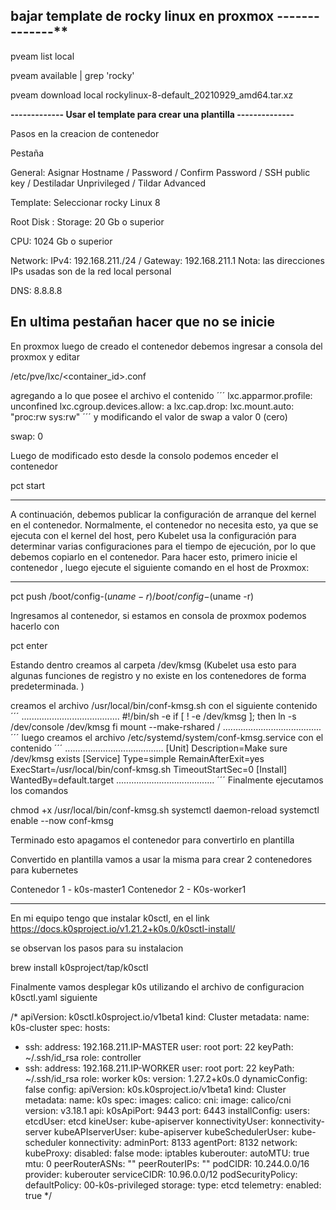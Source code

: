 ## bajar template de rocky linux en proxmox --------------**

pveam list local

pveam available | grep 'rocky'

pveam download local rockylinux-8-default_20210929_amd64.tar.xz

**------------- Usar el template para crear una plantilla --------------**

Pasos en la creacion de contenedor

Pestaña 

General: Asignar Hostname / Password / Confirm Password / SSH public key / Destiladar Unprivileged / Tildar Advanced

Template: Seleccionar rocky Linux 8

Root Disk : Storage: 20 Gb o superior

CPU: 1024 Gb o superior

Network: IPv4: 192.168.211.<IP-CT-PLANTILLA>/24  / Gateway:  192.168.211.1 
Nota: las direcciones IPs usadas son de la red local personal

DNS: 8.8.8.8

En ultima pestañan hacer que no se inicie
-------------------------------------------------------------------------

En proxmox luego de creado el contenedor debemos ingresar a consola del proxmox y editar

/etc/pve/lxc/<container_id>.conf

agregando a lo que posee el archivo el contenido
´´´
lxc.apparmor.profile: unconfined
lxc.cgroup.devices.allow: a
lxc.cap.drop:
lxc.mount.auto: "proc:rw sys:rw"
´´´
y modificando el valor de swap a valor 0 (cero)

swap: 0

Luego de modificado esto desde la consolo podemos enceder el contenedor 

pct start <container id>

***********************************************************************************************************************************************
A continuación, debemos publicar la configuración de arranque del kernel en el contenedor. Normalmente, el contenedor no necesita esto, 
ya que se ejecuta con el kernel del host, pero Kubelet usa la configuración para determinar varias configuraciones para el tiempo de ejecución, 
por lo que debemos copiarlo en el contenedor. Para hacer esto, primero inicie el contenedor , 
luego ejecute el siguiente comando en el host de Proxmox:
***********************************************************************************************************************************************

pct push <container id> /boot/config-$(uname -r) /boot/config-$(uname -r)

Ingresamos al contenedor, si estamos en consola de proxmox podemos hacerlo con

pct enter <container id>

Estando dentro creamos al carpeta /dev/kmsg 
(Kubelet usa esto para algunas funciones de registro y no existe en los contenedores de forma predeterminada. )

creamos el archivo /usr/local/bin/conf-kmsg.sh con el siguiente contenido
´´´
.......................................
#!/bin/sh -e
if [ ! -e /dev/kmsg ]; then
	ln -s /dev/console /dev/kmsg
fi
mount --make-rshared /
.......................................
´´´
luego creamos el archivo /etc/systemd/system/conf-kmsg.service con el contenido
´´´
.......................................
[Unit]
Description=Make sure /dev/kmsg exists
[Service]
Type=simple
RemainAfterExit=yes
ExecStart=/usr/local/bin/conf-kmsg.sh
TimeoutStartSec=0
[Install]
WantedBy=default.target
.......................................
´´´
Finalmente ejecutamos los comandos

chmod +x /usr/local/bin/conf-kmsg.sh
systemctl daemon-reload
systemctl enable --now conf-kmsg

Terminado esto apagamos el contenedor para convertirlo en plantilla

Convertido en plantilla vamos a usar la misma para crear 2 contenedores para kubernetes

Contenedor 1 - k0s-master1
Contenedor 2 - K0s-worker1

-------------------------------------------------------------------------

En mi equipo tengo que instalar k0sctl, en el link https://docs.k0sproject.io/v1.21.2+k0s.0/k0sctl-install/ 

se observan los pasos para su instalacion

brew install k0sproject/tap/k0sctl

Finalmente vamos desplegar k0s utilizando el archivo de configuracion k0sctl.yaml siguiente

/*
apiVersion: k0sctl.k0sproject.io/v1beta1
kind: Cluster
metadata:
  name: k0s-cluster
spec:
  hosts:
  - ssh:
      address: 192.168.211.IP-MASTER
      user: root
      port: 22
      keyPath: ~/.ssh/id_rsa
    role: controller
  - ssh:
      address: 192.168.211.IP-WORKER
      user: root
      port: 22
      keyPath: ~/.ssh/id_rsa
    role: worker
  k0s:
    version: 1.27.2+k0s.0
    dynamicConfig: false
    config:
      apiVersion: k0s.k0sproject.io/v1beta1
      kind: Cluster
      metadata:
        name: k0s
      spec:
        images:
          calico:
            cni:
              image: calico/cni
              version: v3.18.1
        api:
          k0sApiPort: 9443
          port: 6443
        installConfig:
          users:
            etcdUser: etcd
            kineUser: kube-apiserver
            konnectivityUser: konnectivity-server
            kubeAPIserverUser: kube-apiserver
            kubeSchedulerUser: kube-scheduler
        konnectivity:
          adminPort: 8133
          agentPort: 8132
        network:
          kubeProxy:
            disabled: false
            mode: iptables
          kuberouter:
            autoMTU: true
            mtu: 0
            peerRouterASNs: ""
            peerRouterIPs: ""
          podCIDR: 10.244.0.0/16
          provider: kuberouter
          serviceCIDR: 10.96.0.0/12
        podSecurityPolicy:
          defaultPolicy: 00-k0s-privileged
        storage:
          type: etcd
        telemetry:
          enabled: true
    */
    
